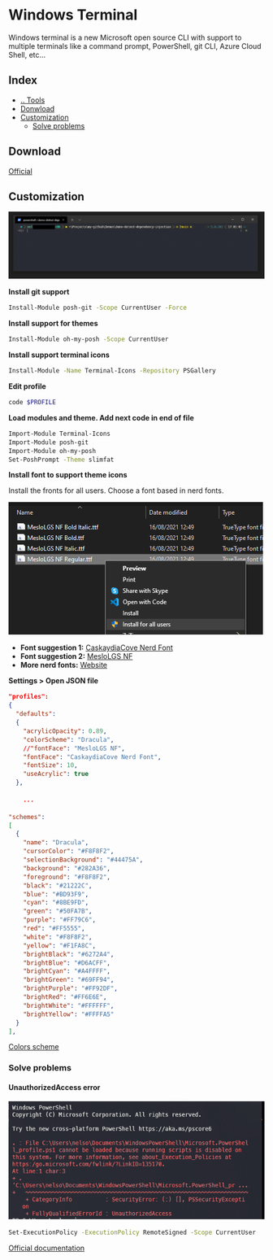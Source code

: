 # Windows Terminal
Windows terminal is a new Microsoft open source CLI with support to multiple terminals like a command prompt, PowerShell, git CLI, Azure Cloud Shell, etc...



## Index
- [.. Tools](./README.md)
- [Donwload](#donwload)
- [Customization](#customization)
  - [Solve problems](#solve-problems)



## Download <a name="download"></a>
[Official](https://docs.microsoft.com/en-us/windows/terminal/get-started)



## Customization <a name="customization"></a>

![Windows terminal](../media/windows-terminal-sample.png "Windows terminal")

**Install git support**
```bash
Install-Module posh-git -Scope CurrentUser -Force
```

**Install support for themes**
```bash
Install-Module oh-my-posh -Scope CurrentUser
```

**Install support terminal icons**
```bash
Install-Module -Name Terminal-Icons -Repository PSGallery
```


**Edit profile**
```bash
code $PROFILE
```

**Load modules and theme. Add next code in end of file**
```bash
Import-Module Terminal-Icons
Import-Module posh-git
Import-Module oh-my-posh
Set-PoshPrompt -Theme slimfat
```

**Install font to support theme icons**

Install the fronts for all users. Choose a font based in nerd fonts.

![Font installation](../media/install-fronts.png "Font installation")

- **Font suggestion 1:** [CaskaydiaCove Nerd Font](https://github.com/ryanoasis/nerd-fonts/releases/download/v2.1.0/CascadiaCode.zip)
- **Font suggestion 2:** [MesloLGS NF](https://github.com/romkatv/dotfiles-public/tree/master/.local/share/fonts/NerdFonts)
- **More nerd fonts:** [Website](https://www.nerdfonts.com/)

**Settings > Open JSON file**
```json
"profiles":
{
  "defaults":
  {
    "acrylicOpacity": 0.89,
    "colorScheme": "Dracula",
    //"fontFace": "MesloLGS NF",
    "fontFace": "CaskaydiaCove Nerd Font",
    "fontSize": 10,
    "useAcrylic": true
  },

    ...

"schemes":
[
  {
    "name": "Dracula",
    "cursorColor": "#F8F8F2",
    "selectionBackground": "#44475A",
    "background": "#282A36",
    "foreground": "#F8F8F2",
    "black": "#21222C",
    "blue": "#BD93F9",
    "cyan": "#8BE9FD",
    "green": "#50FA7B",
    "purple": "#FF79C6",
    "red": "#FF5555",
    "white": "#F8F8F2",
    "yellow": "#F1FA8C",
    "brightBlack": "#6272A4",
    "brightBlue": "#D6ACFF",
    "brightCyan": "#A4FFFF",
    "brightGreen": "#69FF94",
    "brightPurple": "#FF92DF",
    "brightRed": "#FF6E6E",
    "brightWhite": "#FFFFFF",
    "brightYellow": "#FFFFA5"
  }
],
```

[Colors scheme](https://draculatheme.com/windows-terminal)



### Solve problems <a name="solve-problems"></a>

#### UnauthorizedAccess error
![Windows terminal unauthorized access](../media/windows-terminal-error.png "Windows terminal unauthorized access")

```bash
Set-ExecutionPolicy -ExecutionPolicy RemoteSigned -Scope CurrentUser
```

[Official documentation](https://docs.microsoft.com/en-us/powershell/module/microsoft.powershell.core/about/about_execution_policies?view=powershell-7.1)